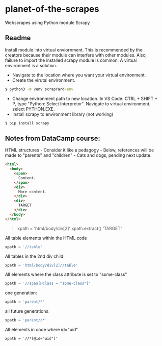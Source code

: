 # planet-of-the-scrapes
Webscrapes using Python module Scrapy

## Readme

Install module into virtual enviornment.  This is recommended by the creators because their module can interfere with other modules.
Also, failure to import the installed scrapy module is common. A virtual environment is a solution.

- Navigate to the location where you want your virtual environment.
- Create the virutal environment. 

```cmd
$ python3 -m venv scrapYard-env
```

- Change environment path to new location. In VS Code: CTRL + SHIFT + P, type "Python: Select Interpretor". Navigate to virtual environment, select PYTHON.EXE.
- Install scrapy to environment library (not working) 

```cmd
$ pip install scrapy
```


## Notes from DataCamp course:

HTML structures - Consider it like a pedagogy - Below, references will be made to "parents" and "children" - Cats and dogs, pending next update.

```html
<html>
  <body>
    <span>
      Content.
    </span>
    <div>
      More content.
    </div>
    <div>
      TARGET
    </div>
  </body>
</html>
```

> xpath = 'html/body/div[2]'
> xpath.extract()
> 'TARGET'

All table elements within the HTML code
```python
xpath = '//table'
```
All tables in the 2nd div child
```python
xpath = 'html/body/div[2]//table'
```
All <span> elements where the class attribute is set to "some-class"
```python
xpath = '//span[@class = "some-class"]'
```
one generation:
```python
xpath = 'parent/*'
```
all future generations:
```python
xpath = 'parent//*'
```
All elements in code where id="uid"
```
xpath = '//*[@id="uid"]'
```
